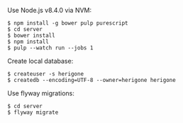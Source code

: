 Use Node.js v8.4.0 via NVM:

`$ npm install -g bower pulp purescript`  
`$ cd server`  
`$ bower install`  
`$ npm install`  
`$ pulp --watch run --jobs 1`  

Create local database:

`$ createuser -s herigone`  
`$ createdb --encoding=UTF-8 --owner=herigone herigone`  

Use flyway migrations:

`$ cd server`  
`$ flyway migrate`  
